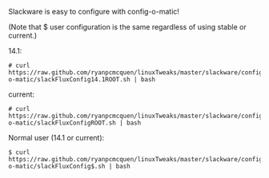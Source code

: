 Slackware is easy to configure with config-o-matic!

(Note that $ user configuration is the same regardless of using stable or current.)


14.1:

    # curl https://raw.github.com/ryanpcmcquen/linuxTweaks/master/slackware/config-o-matic/slackFluxConfig14.1ROOT.sh | bash

current:

    # curl https://raw.github.com/ryanpcmcquen/linuxTweaks/master/slackware/config-o-matic/slackFluxConfigROOT.sh | bash

Normal user (14.1 or current):

    $ curl https://raw.github.com/ryanpcmcquen/linuxTweaks/master/slackware/config-o-matic/slackFluxConfig$.sh | bash
